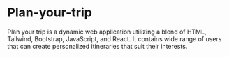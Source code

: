 # Plan-your-trip
Plan your trip is a dynamic web application utilizing a blend of HTML, Tailwind, Bootstrap, JavaScript, and React. It contains wide range of users that can create personalized itineraries that suit their interests.
